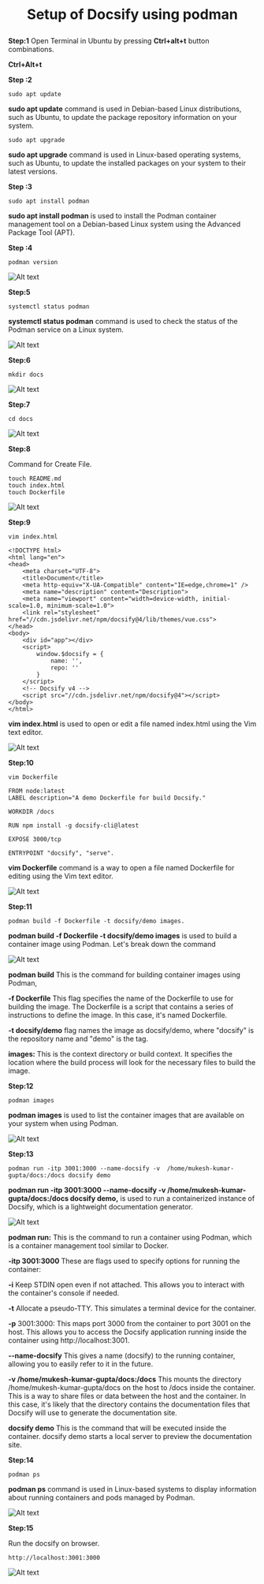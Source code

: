 # <p style="text-align: center;"> Setup of Docsify using podman</p>

**Step:1**
Open Terminal in Ubuntu by pressing **Ctrl+alt+t** button combinations.


**Ctrl+Alt+t**


**Step :2**
 
~~~
sudo apt update
~~~

**sudo apt update** command is used in Debian-based Linux
distributions, such as Ubuntu, to update the package repository
information on your system.


~~~
sudo apt upgrade 
~~~


**sudo apt upgrade** command is used in Linux-based operating systems, such as Ubuntu, to update the installed packages on your system to their latest versions.


**Step :3** 

~~~
sudo apt install podman
~~~

**sudo apt install podman** is used to install the Podman container management tool on a Debian-based Linux system using the Advanced Package Tool (APT).

**Step :4** 

~~~
podman version
~~~

![Alt text](d1.png)

**Step:5**

~~~
systemctl status podman
~~~

**systemctl status podman** command is used to check the status of the Podman service on a Linux system.


![Alt text](d2.png)

**Step:6**

~~~
mkdir docs
~~~

![Alt text](d3.png)


**Step:7**


~~~
cd docs
~~~

![Alt text](d4.png)


**Step:8**

Command for Create File.

~~~
touch README.md
touch index.html
touch Dockerfile
~~~

![Alt text](d5.png)

**Step:9**


~~~
vim index.html
~~~

~~~
<!DOCTYPE html>
<html lang="en">
<head>
    <meta charset="UTF-8">
    <title>Document</title>
    <meta http-equiv="X-UA-Compatible" content="IE=edge,chrome=1" />
    <meta name="description" content="Description">
    <meta name="viewport" content="width=device-width, initial-scale=1.0, minimum-scale=1.0">
    <link rel="stylesheet" href="//cdn.jsdelivr.net/npm/docsify@4/lib/themes/vue.css">
</head>
<body>
    <div id="app"></div>
    <script>
        window.$docsify = {
            name: '',
            repo: ''
        }
    </script>
    <!-- Docsify v4 -->
    <script src="//cdn.jsdelivr.net/npm/docsify@4"></script>
</body>
</html>

~~~

**vim index.html** is used to open or edit a file named index.html using the Vim text editor. 

![Alt text](d6.png)

**Step:10**

~~~
vim Dockerfile
~~~


~~~
FROM node:latest
LABEL description="A demo Dockerfile for build Docsify."

WORKDIR /docs

RUN npm install -g docsify-cli@latest

EXPOSE 3000/tcp

ENTRYPOINT "docsify", "serve".
~~~

**vim Dockerfile** command is a way to open a file named Dockerfile for editing using the Vim text editor. 

![Alt text](d7.png)

**Step:11**

~~~
podman build -f Dockerfile -t docsify/demo images.
~~~

**podman build -f Dockerfile -t docsify/demo images** is used to build a container image using Podman. Let's break down the command

![Alt text](d8.png)



**podman build** This is the command for building container images using Podman, 

**-f Dockerfile** This flag specifies the name of the Dockerfile to use for building the image. The Dockerfile is a script that contains a series of instructions to define the image. In this case, it's named Dockerfile.

**-t docsify/demo** flag names the image as docsify/demo, where "docsify" is the repository name and "demo" is the tag. 

**images:** This is the context directory or build context. It specifies the location where the build process will look for the necessary files to build the image. 

**Step:12**




~~~
podman images
~~~

**podman images** is used to list the container images that are available on your system when using Podman.

![Alt text](d9.png)

**Step:13**


~~~
podman run -itp 3001:3000 --name-docsify -v  /home/mukesh-kumar-gupta/docs:/docs docsify demo
~~~

**podman run -itp 3001:3000 --name-docsify -v /home/mukesh-kumar-gupta/docs:/docs docsify demo,** is used to run a containerized instance of Docsify, which is a lightweight documentation generator.


![Alt text](d10.png)
 
**podman run:** This is the command to run a container using Podman, which is a container management tool similar to Docker.

**-itp 3001:3000** These are flags used to specify options for running the container:

**-i** Keep STDIN open even if not attached. This allows you to interact with the container's console if needed.

**-t** Allocate a pseudo-TTY. This simulates a terminal device for the container.

**-p** 3001:3000: This maps port 3000 from the container to port 3001 on the host. This allows you to access the Docsify application running inside the container using http://localhost:3001.

**--name-docsify** This gives a name (docsify) to the running container, allowing you to easily refer to it in the future.

**-v /home/mukesh-kumar-gupta/docs:/docs** This mounts the directory /home/mukesh-kumar-gupta/docs on the host to /docs inside the container. This is a way to share files or data between the host and the container. In this case, it's likely that the directory contains the documentation files that Docsify will use to generate the documentation site.

**docsify demo** This is the command that will be executed inside the container. docsify demo starts a local server to preview the documentation site.



**Step:14**

~~~
podman ps 
~~~

**podman ps** command is used in Linux-based systems to display information about running containers and pods managed by Podman.

![Alt text](d11.png)


**Step:15**

Run the docsify on browser.

~~~
http://localhost:3001:3000
~~~

![Alt text](d12.png)
